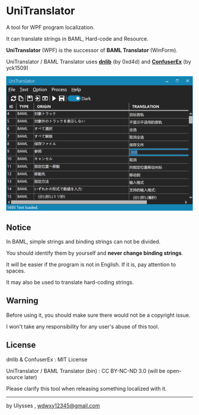 
# UniTranslator

A tool for WPF program localization.

It can translate strings in BAML, Hard-code and Resource.

**UniTranslator** (WPF) is the successor of **BAML Translator** (WinForm).

UniTranslator / BAML Translator uses [**dnlib**](https://github.com/0xd4d/dnlib) (by 0xd4d) and [**ConfuserEx**](https://github.com/yck1509/ConfuserEx) (by yck1509)

![UniTranslator](https://raw.githubusercontent.com/UlyssesWu/BAML-Translator/master/UniTranslator.png)

## Notice

In BAML, simple strings and binding strings can not be divided.

You should identify them by yourself and **never change binding strings**.

It will be easier if the program is not in English. If it is, pay attention to spaces.

It may also be used to translate hard-coding strings.

## Warning

Before using it, you should make sure there would not be a copyright issue.

I won't take any responsibility for any user's abuse of this tool.

## License

dnlib & ConfuserEx : MIT License

UniTranslator / BAML Translator (bin) : CC BY-NC-ND 3.0 (will be open-source later)

Please clarify this tool when releasing something localized with it.

---
by Ulysses , wdwxy12345@gmail.com
